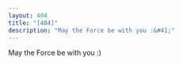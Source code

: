 ```yaml
---
layout: 404
title: "[404]"
description: "May the Force be with you :&#41;"
---
```


May the Force be with you :&#41;